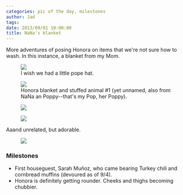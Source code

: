 ```yaml
---
categories: pic of the day, milestones
author: Jad
tags: 
date: 2013/09/01 10:00:00
title: NaNa's blanket
---
```


More adventures of posing Honora on items that we're not sure how to wash.  In this instance, a blanket from my Mom.

<figure>
<img src="/img/2013/09/01/img_2429_medium.jpg" />
<figcaption>I wish we had a little pope hat.</figcaption>
</figure>

<figure>
<img src="/img/2013/09/01/img_2434_medium.jpg" />
<figcaption>Honora blanket and stuffed animal #1 (yet unnamed, also from NaNa an Poppy--that's my Pop, her Poppy).</figcaption>
</figure>

<figure>
<img src="/img/2013/09/01/img_2451_medium.jpg" />
</figure>


<figure>
<img src="/img/2013/09/01/img_2462_medium.jpg" />
</figure>


Aaand unrelated, but adorable.

<figure>
<img src="/img/2013/09/01/img_2529_medium.jpg" />
</figure>



### Milestones
* First houseguest, Sarah Muñoz, who came bearing Turkey chili and cornbread muffins (devoured as of 9/4).
* Honora is definitely getting rounder.  Cheeks and thighs becoming chubbier.
